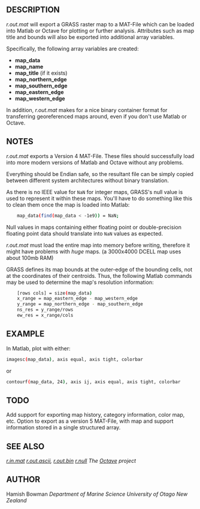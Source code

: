 ## DESCRIPTION

*r.out.mat* will export a GRASS raster map to a MAT-File which can be
loaded into Matlab or Octave for plotting or further analysis.
Attributes such as map title and bounds will also be exported into
additional array variables.

Specifically, the following array variables are created:

- **map_data**
- **map_name**
- **map_title** (if it exists)
- **map_northern_edge**
- **map_southern_edge**
- **map_eastern_edge**
- **map_western_edge**

In addition, *r.out.mat* makes for a nice binary container format for
transferring georeferenced maps around, even if you don't use Matlab or
Octave.

## NOTES

*r.out.mat* exports a Version 4 MAT-File. These files should
successfully load into more modern versions of Matlab and Octave without
any problems.

Everything should be Endian safe, so the resultant file can be simply
copied between different system architectures without binary
translation.

As there is no IEEE value for `NaN` for integer maps, GRASS's null value
is used to represent it within these maps. You'll have to do something
like this to clean them once the map is loaded into Matlab:

```bash
    map_data(find(map_data < -1e9)) = NaN;
```

Null values in maps containing either floating point or double-precision
floating point data should translate into `NaN` values as expected.

*r.out.mat* must load the entire map into memory before writing,
therefore it might have problems with *huge* maps. (a 3000x4000 DCELL
map uses about 100mb RAM)

GRASS defines its map bounds at the outer-edge of the bounding cells,
not at the coordinates of their centroids. Thus, the following Matlab
commands may be used to determine the map's resolution information:

```bash
    [rows cols] = size(map_data)
    x_range = map_eastern_edge - map_western_edge
    y_range = map_northern_edge - map_southern_edge
    ns_res = y_range/rows
    ew_res = x_range/cols
```

## EXAMPLE

In Matlab, plot with either:

```bash
imagesc(map_data), axis equal, axis tight, colorbar
```

or

```bash
contourf(map_data, 24), axis ij, axis equal, axis tight, colorbar
```

## TODO

Add support for exporting map history, category information, color map,
etc.
Option to export as a version 5 MAT-File, with map and support
information stored in a single structured array.

## SEE ALSO

*[r.in.mat](r.in.mat.md)
[r.out.ascii](r.out.ascii.md), [r.out.bin](r.out.bin.md)
[r.null](r.null.md)
The [Octave](http://www.octave.org) project*

## AUTHOR

Hamish Bowman
*Department of Marine Science
University of Otago
New Zealand*
